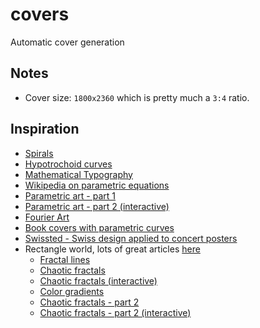 # covers
Automatic cover generation

## Notes
* Cover size: `1800x2360` which is pretty much a `3:4` ratio.

## Inspiration

* [Spirals](http://golancourses.net/2011spring/03/22/4962/)
* [Hypotrochoid curves](http://www.craigwentdigital.com/2015/02/nature-of-code-week-3-oscillations/)
* [Mathematical Typography](http://www.tiemenrapati.com/blog/?p=310)
* [Wikipedia on parametric equations](https://en.wikipedia.org/wiki/Parametric_equation#Hyperbola)
* [Parametric art - part 1](http://www.flashandmath.com/mathlets/more/art/index.html)
* [Parametric art - part 2 (interactive)](http://www.flashandmath.com/advanced/art/)
* [Fourier Art](http://fourierart.com/)
* [Book covers with parametric curves](http://www.tiemenrapati.com/blog/?p=427)
* [Swissted - Swiss design applied to concert posters](http://www.swissted.com)
* Rectangle world, lots of great articles [here](http://rectangleworld.com/)
  * [Fractal lines](http://rectangleworld.com/blog/archives/538)
  * [Chaotic fractals](http://rectangleworld.com/blog/archives/561)
  * [Chaotic fractals (interactive)](http://rectangleworld.com/demos/ChaosGame/chaos_game.html)
  * [Color gradients](http://rectangleworld.com/blog/archives/587)
  * [Chaotic fractals - part 2](http://rectangleworld.com/blog/archives/623)
  * [Chaotic fractals - part 2 (interactive)](http://rectangleworld.com/demos/ChaosGame2/chaos_game_2.html)
